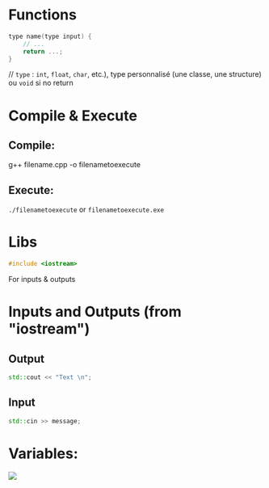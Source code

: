 # Functions
```cpp
type name(type input) {
    // ...
    return ...;
}
```
// `type` : `int`, `float`, `char`, etc.), type personnalisé (une classe, une structure) ou  `void` si no return

# Compile & Execute
## Compile:
g++ filename.cpp -o filenametoexecute

## Execute:
`./filenametoexecute` or `filenametoexecute.exe`

# Libs
```cpp
#include <iostream>
```
For inputs & outputs

# Inputs and Outputs (from "iostream")
## Output
```cpp
std::cout << "Text \n";
```

## Input
```cpp
std::cin >> message;
```

# Variables:
![](https://content.codecademy.com/courses/learn-cpp/variables/data-types.gif)
